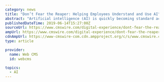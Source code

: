 ```yaml
---
category: news
title: "Don’t Fear the Reaper: Helping Employees Understand and Use AI"
abstract: "Artificial intelligence (AI) is quickly becoming standard across numerous industries, with more businesses looking for ways to implement AI into their daily operations. However, adopting AI in business is not always viewed as a positive change by everyone ..."
publishedDateTime: 2019-06-14T15:27:00Z
sourceUrl: https://www.cmswire.com/digital-experience/dont-fear-the-reaper-helping-employees-understand-use-ai/
ampUrl: https://www.cmswire.com/digital-experience/dont-fear-the-reaper-helping-employees-understand-use-ai/amp/
cdnAmpUrl: https://www-cmswire-com.cdn.ampproject.org/c/s/www.cmswire.com/digital-experience/dont-fear-the-reaper-helping-employees-understand-use-ai/amp/
type: article

provider:
  name: Web CMS
  id: webcms

topics:
  - AI
---
```

